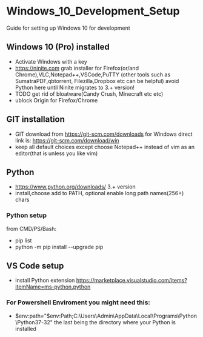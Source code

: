# Windows_10_Development_Setup
Guide for setting up Windows 10 for development

## Windows 10 (Pro) installed

* Activate Windows with a key
* https://ninite.com grab installer for Firefox(or/and Chrome),VLC,Notepad++,VSCode,PuTTY (other tools such as SumatraPDF,qbtorrent, Filezilla,Dropbox etc can be helpful) avoid Python here until Ninite migrates to 3.+ version!
* TODO get rid of bloatware(Candy Crush, Minecraft etc etc)
* ublock Origin for Firefox/Chrome

## GIT installation
* GIT download from https://git-scm.com/downloads for Windows direct link is: https://git-scm.com/download/win
* keep all default choices except choose Notepad++ instead of vim as an editor(that is unless you like vim)

## Python

* https://www.python.org/downloads/ 3.+ version
* install,choose add to PATH, optional enable long path names(256+) chars
### Python setup
from CMD/PS/Bash:
* pip list
* python -m pip install --upgrade pip

## VS Code setup

* install Python extension https://marketplace.visualstudio.com/items?itemName=ms-python.python

### For Powershell Enviroment you might need this:
* $env:path="$env:Path;C:\Users\Admin\AppData\Local\Programs\Python\Python37-32\" the last being the directory where your Python is installed


